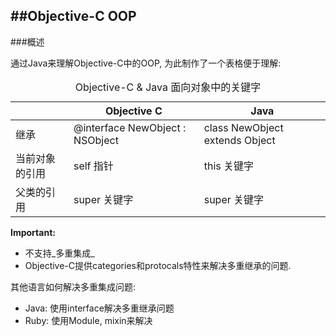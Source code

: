 ##Objective-C OOP
---	

###概述  	

通过Java来理解Objective-C中的OOP, 为此制作了一个表格便于理解:

<table>
	<caption>Objective-C & Java 面向对象中的关键字</caption>
	<thead>
		<th></th>
		<th>Objective C</th>
		<th>Java</th>
	</thead>
	<tbody>
		<tr>
			<td>继承</td>
			<td>@interface NewObject : NSObject</td>
			<td>class NewObject extends Object</td>
		</tr>
		<tr>
			<td>当前对象的引用</td>
			<td>self 指针</td>
			<td>this 关键字</td>
		</tr>
		<tr>
			<td>父类的引用</td>
			<td>super 关键字</td>
			<td>super 关键字</td>
		</tr>
	</tbody>
</table>	

__Important:__  
	
* 不支持_多重集成_
* Objective-C提供categories和protocals特性来解决多重继承的问题.	

其他语言如何解决多重集成问题:	

* Java: 使用interface解决多重继承问题
* Ruby: 使用Module, mixin来解决








